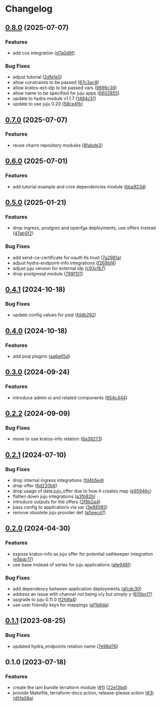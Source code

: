 # Changelog

## [0.8.0](https://github.com/canonical/iam-bundle-integration/compare/v0.7.0...v0.8.0) (2025-07-07)


### Features

* add cos integration ([d7a0d9f](https://github.com/canonical/iam-bundle-integration/commit/d7a0d9fce3b8edea14a8cecccd8e641257f2dd56))


### Bug Fixes

* adjust tutorial ([2dfe1e5](https://github.com/canonical/iam-bundle-integration/commit/2dfe1e5f965ddb2ef3aee65f51a940a980504ec1))
* allow constraints to be passed ([87c3ac9](https://github.com/canonical/iam-bundle-integration/commit/87c3ac9113761816de856bf9f416ce0435e112ba))
* allow kratos-ext-idp to be passed vars ([9896c36](https://github.com/canonical/iam-bundle-integration/commit/9896c3636a3e6a4cf1928d7af0162ade1fb5d97c))
* allow name to be specified for juju apps ([6602855](https://github.com/canonical/iam-bundle-integration/commit/6602855bd8d146b92b497e988fbe25f405f8a22c))
* update to hydra module v1.1.7 ([1484c51](https://github.com/canonical/iam-bundle-integration/commit/1484c51281d0448a906106861daf3f4fc39a9726))
* update to use juju 0.20 ([58ce4fb](https://github.com/canonical/iam-bundle-integration/commit/58ce4fb6398d497d8a0bb14b93fed9c91d146284))

## [0.7.0](https://github.com/canonical/iam-bundle-integration/compare/v0.6.0...v0.7.0) (2025-07-07)


### Features

* reuse charm repository modules ([8fabde3](https://github.com/canonical/iam-bundle-integration/commit/8fabde3278ebfc7d71d1229f6867100877362689))

## [0.6.0](https://github.com/canonical/iam-bundle-integration/compare/v0.5.0...v0.6.0) (2025-07-01)


### Features

* add tutorial example and core dependencies module ([bba923d](https://github.com/canonical/iam-bundle-integration/commit/bba923ddec07c68488fe24ebfa0c2b6aeb124638))

## [0.5.0](https://github.com/canonical/iam-bundle-integration/compare/v0.4.1...v0.5.0) (2025-01-21)


### Features

* drop ingress, postgres and openfga deployments, use offers instead ([47ab5f2](https://github.com/canonical/iam-bundle-integration/commit/47ab5f2573b6c1479d3faa55fbff8c7e0d5bb278))


### Bug Fixes

* add send-ca-certificate for oauth tls trust ([7a2981a](https://github.com/canonical/iam-bundle-integration/commit/7a2981ad3eb0efad8b23385fdbf784c6941cfa0b))
* adjust hydra-endpoint-info integrations ([f269bf4](https://github.com/canonical/iam-bundle-integration/commit/f269bf43e780c10daa783b25979d42fd7cfa2aac))
* adjust juju version for external idp ([c93cfb7](https://github.com/canonical/iam-bundle-integration/commit/c93cfb75c6d4a80ca066c2bd3c227d6435d535eb))
* drop postgresql module ([799f101](https://github.com/canonical/iam-bundle-integration/commit/799f101e84d029edd6d251c86199549d4ae73421))

## [0.4.1](https://github.com/canonical/iam-bundle-integration/compare/v0.4.0...v0.4.1) (2024-10-18)


### Bug Fixes

* update config values for psql ([fddb292](https://github.com/canonical/iam-bundle-integration/commit/fddb2922cd08b36511406835b63757802bfe7786))

## [0.4.0](https://github.com/canonical/iam-bundle-integration/compare/v0.3.0...v0.4.0) (2024-10-18)


### Features

* add psql plugins ([aa6e65d](https://github.com/canonical/iam-bundle-integration/commit/aa6e65d358e8378507bc8e1525d9349cfed91dc7))

## [0.3.0](https://github.com/canonical/iam-bundle-integration/compare/v0.2.2...v0.3.0) (2024-09-24)


### Features

* introduce admin ui and related components ([654c444](https://github.com/canonical/iam-bundle-integration/commit/654c44449e1927a05dd49079c6d5d85c74d37e97))

## [0.2.2](https://github.com/canonical/iam-bundle-integration/compare/v0.2.1...v0.2.2) (2024-09-09)


### Bug Fixes

* move to use kratos-info relation ([6a39273](https://github.com/canonical/iam-bundle-integration/commit/6a392731a3060bb68ce400b30f50e3734fd8caa5))

## [0.2.1](https://github.com/canonical/iam-bundle-integration/compare/v0.2.0...v0.2.1) (2024-07-10)


### Bug Fixes

* drop internal ingress integrations ([fd4b5ed](https://github.com/canonical/iam-bundle-integration/commit/fd4b5ed624069e658ad52cd56352b328dbe99c87))
* drop offer ([6d220b6](https://github.com/canonical/iam-bundle-integration/commit/6d220b62e24e82da14075531d79ed13ed8c27f6c))
* drop usage of data.juju_offer due to how it creates map ([e95946c](https://github.com/canonical/iam-bundle-integration/commit/e95946cd34571878a15192a574f2dcebc31e0059))
* flatten down juju integrations ([a3fb82b](https://github.com/canonical/iam-bundle-integration/commit/a3fb82b514b389785712a7b8114de7aa2b4c832e))
* introduce outputs for the offers ([2f8b2a4](https://github.com/canonical/iam-bundle-integration/commit/2f8b2a452777f7da13c59c9391f05856fb6d70c4))
* pass config to applications via var ([3e88585](https://github.com/canonical/iam-bundle-integration/commit/3e8858554c51f0d22e02835155d9945774dfa53e))
* remove obsolete juju provider def ([a0eecd7](https://github.com/canonical/iam-bundle-integration/commit/a0eecd73dc7ee863118d60e934e1326a78c1fb7f))

## [0.2.0](https://github.com/canonical/iam-bundle-integration/compare/v0.1.1...v0.2.0) (2024-04-30)


### Features

* expose kratos-info as juju offer for potential oathkeeper integration ([e5bdc17](https://github.com/canonical/iam-bundle-integration/commit/e5bdc17a86bb4c451719b0b08a3ebb831eba31be))
* use base instead of series for juju applications ([afe948f](https://github.com/canonical/iam-bundle-integration/commit/afe948f9e8e7f0465841a319a61915d80165360e))


### Bug Fixes

* add dependency between application deployments ([afcdc30](https://github.com/canonical/iam-bundle-integration/commit/afcdc30792ee081ced2347dffd30a769d004b417))
* address an issue with channel not being x/y but simply y ([610bcf7](https://github.com/canonical/iam-bundle-integration/commit/610bcf78732ccb605c8f007c5017101f111618a3))
* upgrade to juju 0.11.0 ([f2fdfa4](https://github.com/canonical/iam-bundle-integration/commit/f2fdfa4a53a44306d880b6eaaef711292d2f0200))
* use user friendly keys for mappings ([af1b6da](https://github.com/canonical/iam-bundle-integration/commit/af1b6daa2fe6410ab502ecac7956383972de6603))

## [0.1.1](https://github.com/canonical/iam-bundle-integration/compare/v0.1.0...v0.1.1) (2023-08-25)


### Bug Fixes

* updated hydra_endpoints relation name ([7e98d76](https://github.com/canonical/iam-bundle-integration/commit/7e98d76e99938e56df42e8fd88193e4cdbaa3bec))

## 0.1.0 (2023-07-18)


### Features

* create the iam bundle terraform module ([#1](https://github.com/canonical/iam-bundle-integration/issues/1)) ([22e13bd](https://github.com/canonical/iam-bundle-integration/commit/22e13bd5a1ad8b05a919eb0e2fe687c6826784db))
* provide Makefile, terraform-docs action, release-please action ([#3](https://github.com/canonical/iam-bundle-integration/issues/3)) ([d5fa08a](https://github.com/canonical/iam-bundle-integration/commit/d5fa08a3d2386117b1665cc275badc7b4b7847ed))
